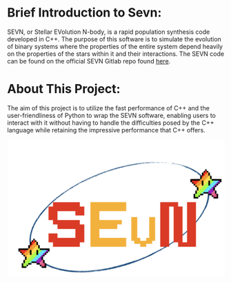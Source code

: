 


# Brief Introduction to Sevn:

SEVN, or Stellar EVolution N-body, is a rapid population synthesis code developed in C++. The purpose of this software is to simulate the evolution of binary systems where the properties of the entire system depend heavily on the properties of the stars within it and their interactions. The SEVN code can be found on the official SEVN Gitlab repo found [here](https://gitlab.com/sevncodes/sevn).

# About This Project:

The aim of this project is to utilize the fast performance of C++ and the user-friendliness of Python to wrap the SEVN software, enabling users to interact with it without having to handle the difficulties posed by the C++ language while retaining the impressive performance that C++ offers.





![Test Image 8](logo.png)
